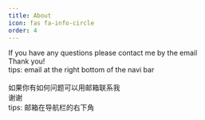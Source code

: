 ```yaml
---
title: About
icon: fas fa-info-circle
order: 4
---
```


If you have any questions please contact me by the email \
Thank you! \
tips: email at the right bottom of the navi bar \
\
如果你有如何问题可以用邮箱联系我 \
谢谢 \
tips: 邮箱在导航栏的右下角

